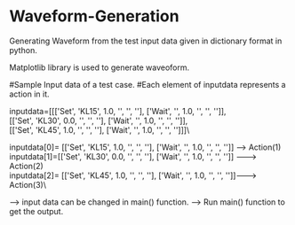 # Waveform-Generation
Generating Waveform from the test input data given in dictionary format in python.

Matplotlib library is used to generate waveoform.

#Sample Input data of a test case. 
#Each element of inputdata represents a action in it.

inputdata=[[['Set', 'KL15', 1.0, '', '', ''], ['Wait', '', 1.0, '', '', '']], \
[['Set', 'KL30', 0.0, '', '', ''], ['Wait', '', 1.0, '', '', '']],\
[['Set', 'KL45', 1.0, '', '', ''], ['Wait', '', 1.0, '', '', '']]]\

inputdata[0]= [['Set', 'KL15', 1.0, '', '', ''], ['Wait', '', 1.0, '', '', '']]  --> Action(1)\
inputdata[1]=[['Set', 'KL30', 0.0, '', '', ''], ['Wait', '', 1.0, '', '', '']] --->  Action(2)\
inputdata[2]= [['Set', 'KL45', 1.0, '', '', ''], ['Wait', '', 1.0, '', '', '']]--->  Action(3)\

--> input data can be changed in main() function.
--> Run main() function to get the output.
